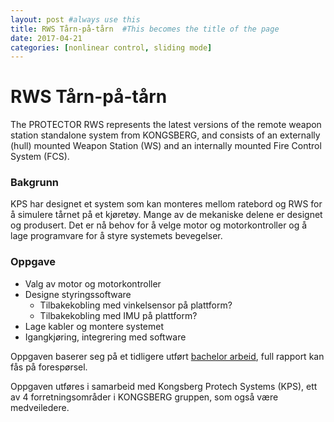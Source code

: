```yaml
---
layout: post #always use this
title: RWS Tårn-på-tårn  #This becomes the title of the page
date: 2017-04-21
categories: [nonlinear control, sliding mode]
---
```

# RWS Tårn-på-tårn

The PROTECTOR RWS represents the latest versions of the remote weapon station standalone system from KONGSBERG, and consists of an externally (hull) mounted Weapon Station (WS) and an internally mounted Fire Control System (FCS).

### Bakgrunn
KPS har designet et system som kan monteres mellom ratebord og RWS for å simulere tårnet på et kjøretøy. Mange av de mekaniske delene er designet og produsert. Det er nå behov for å velge motor og motorkontroller og å lage programvare for å styre systemets bevegelser.

### Oppgave
* Valg av motor og motorkontroller
* Designe styringssoftware
  * Tilbakekobling med vinkelsensor på plattform?
  * Tilbakekobling med IMU på plattform?
* Lage kabler og montere systemet
* Igangkjøring, integrering med software

Oppgaven baserer seg på et tidligere utført [bachelor arbeid](../assets/Poster.pdf), full rapport kan fås på forespørsel. 

Oppgaven utføres i samarbeid med Kongsberg Protech Systems (KPS), ett av 4 forretningsområder i KONGSBERG gruppen, som også være medveiledere.
